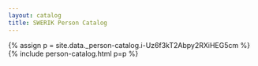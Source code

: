 ```yaml
---
layout: catalog
title: SWERIK Person Catalog
---
```

{% assign p = site.data._person-catalog.i-Uz6f3kT2Abpy2RXiHEG5cm %}
{% include person-catalog.html p=p %}

